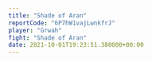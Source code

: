 ```yaml
---
title: "Shade of Aran"
reportCode: "6P7hW1vajLwnkfrJ"
player: "Grwah"
fight: "Shade of Aran"
date: 2021-10-01T19:23:51.380000+00:00
---
```

